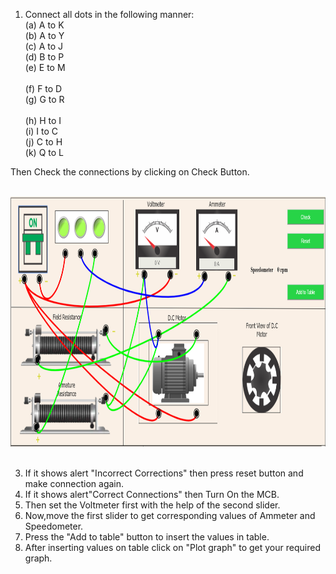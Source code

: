1. Connect  all  dots  in  the  following  manner:</br>
(a) A to K </br>
(b) A to Y </br>
(c)	A to J </br>
(d)	B to P </br>
(e)	E to M </br>	
(f)	F to D </br>
(g)	G to R </br>	
(h) H to I </br>
(i)	I to C </br>
(j)	C to H </br>
(k)	Q to L </br>

Then  Check  the  connections  by  clicking  on  Check  Button.</br><br/>
<center><img src="images/colorwireconn.PNG" alt="" height="400" width="700"></center></br> 

3. If it shows alert "Incorrect Corrections" then press reset button and make connection again.</br>
4. If it shows alert"Correct Connections" then Turn On the MCB.</br>
5. Then set the Voltmeter first with the help of the second slider.</br>
6. Now,move the first slider to get corresponding values of Ammeter and Speedometer.</br>
7. Press the "Add to table" button to insert the values in table.</br>
8. After inserting values on table click on "Plot graph" to get your required graph.</br>